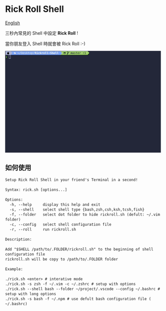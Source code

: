 # Rick Roll Shell

[English](https://github.com/jason810496/Rick-Roll-Shell)

三秒內常見的 Shell 中設定 **Rick Roll** !

當你朋友登入 Shell 時就會被 Rick Roll :-)

![Demo Gif](https://raw.githubusercontent.com/jason810496/Rick-Roll-Shell/Demo/demo.gif)

## 如何使用
```
Setup Rick Roll Shell in your friend's Terminal in a second!

Syntax: rick.sh [options...]

Options:
  -h, --help     display this help and exit
  -s, --shell    select shell type {bash,zsh,csh,ksh,tcsh,fish}
  -f, --folder   select dot folder to hide rickroll.sh (defult: ~/.vim folder)
  -c, --config   select shell configuration file
  -r, --roll     run rickroll.sh

Description:

Add "$SHELL /path/to/.FOLDER/rickroll.sh" to the beginning of shell configuration file
rickroll.sh will be copy to /path/to/.FOLDER folder

Example:

./rick.sh <enter> # interative mode
./rick.sh -s zsh -f ~/.vim -c ~/.zshrc # setup with options
./rick.sh --shell bash --folder ~/project/.vscode --config ~/.bashrc # setup with long options
./rick.sh -s bash -f ~/.npm # use defult bash configuration file ( ~/.bashrc)
```